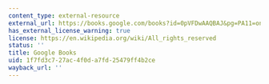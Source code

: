 ```yaml
---
content_type: external-resource
external_url: https://books.google.com/books?id=0pVFDwAAQBAJ&pg=PA11=onepage#v=onepage&q&f=false
has_external_license_warning: true
license: https://en.wikipedia.org/wiki/All_rights_reserved
status: ''
title: Google Books
uid: 1f7fd3c7-27ac-4f0d-a7fd-25479ff4b2ce
wayback_url: ''
---
```

